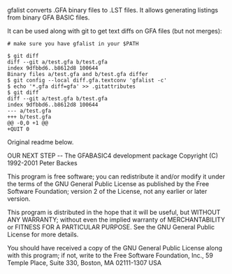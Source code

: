 gfalist converts .GFA binary files to .LST files.
It allows generating listings from binary GFA BASIC files.

It can be used along with git to get text diffs on GFA files (but not merges):

    # make sure you have gfalist in your $PATH
    
    $ git diff
    diff --git a/test.gfa b/test.gfa
    index 9dfbbd6..b8612d8 100644
    Binary files a/test.gfa and b/test.gfa differ
    $ git config --local diff.gfa.textconv 'gfalist -c'
    $ echo '*.gfa diff=gfa' >> .gitattributes
    $ git diff
    diff --git a/test.gfa b/test.gfa
    index 9dfbbd6..b8612d8 100644
    --- a/test.gfa
    +++ b/test.gfa
    @@ -0,0 +1 @@
    +QUIT 0

Original readme below.

OUR NEXT STEP -- The GFABASIC4 development package
Copyright (C) 1992-2001  Peter Backes

This program is free software; you can redistribute it and/or modify
it under the terms of the GNU General Public License as published by
the Free Software Foundation; version 2 of the License, not any 
earlier or later version.

This program is distributed in the hope that it will be useful,
but WITHOUT ANY WARRANTY; without even the implied warranty of
MERCHANTABILITY or FITNESS FOR A PARTICULAR PURPOSE.  See the
GNU General Public License for more details.

You should have received a copy of the GNU General Public License
along with this program; if not, write to the Free Software
Foundation, Inc., 59 Temple Place, Suite 330, Boston, MA  02111-1307  USA

